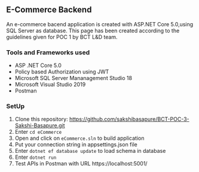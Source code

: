 ## E-Commerce Backend
An e-commerce bacend application is created with ASP.NET Core 5.0,using SQL Server as database. This page has been created according to the guidelines given for POC 1 by BCT L&D team.


### Tools and Frameworks used 
- ASP .NET Core 5.0
- Policy based Authorization using JWT
- Microsoft SQL Server Mananagement Studio 18
- Microsoft Visual Studio 2019
- Postman

 
 ### SetUp
1. Clone this repository: https://github.com/sakshibasapure/BCT-POC-3-Sakshi-Basapure.git
2. Enter ``` cd eCommerce ``` 
3. Open and click on ```eCommerce.sln``` to build application
4. Put your connection string in appsettings.json file
5. Enter ```dotnet ef database update``` to load schema in database
6. Enter ```dotnet run```
7. Test APIs in Postman with URL https://localhost:5001/

 


